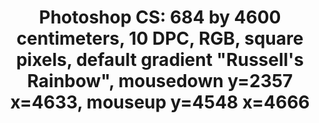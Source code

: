 ---
inv_num: 2015-055
add_credit: Produced by ege carpets
url: 2015-055-photoshop-cs
title: 'Photoshop CS: 684 by 4600 centimeters, 10 DPC, RGB, square pixels, default
  gradient "Russell''s Rainbow", mousedown y=2357 x=4633, mouseup y=4548 x=4666'
year: '2015'
display_year: '2015'
medium: Carpet
dims:
pitch:
ps:
live_url:
youtube:
related_code:
subheading:
download:
commission:
related:
layout: things-i-made
---